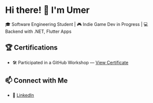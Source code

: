 # Hi there! 👋 I'm Umer

🎓 Software Engineering Student | 🎮 Indie Game Dev in Progress | 💻 Backend with .NET,  Flutter Apps

## 🏆 Certifications
- 🛠 Participated in a GitHub Workshop — [View Certificate](./github-workshop-certificate.png)

## 📫 Connect with Me
- 🔗 [LinkedIn](https://www.linkedin.com/in/your-profile-link)


